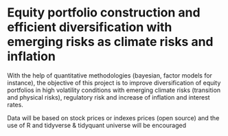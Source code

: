 # Equity portfolio construction and efficient diversification with emerging risks as climate risks and inflation

With the help of quantitative methodologies (bayesian, factor models for instance), the objective of this project is to improve diversification of equity portfolios in high volatility conditions with emerging climate risks (transition and physical risks), regulatory risk and increase of inflation and interest rates.

Data will be based on stock prices or indexes prices (open source) and the use of R and tidyverse & tidyquant universe will be encouraged
